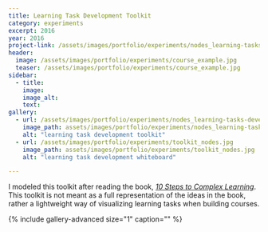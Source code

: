 ```yaml
---
title: Learning Task Development Toolkit
category: experiments
excerpt: 2016
year: 2016
project-link: /assets/images/portfolio/experiments/nodes_learning-tasks-development.pdf
header:
  image: /assets/images/portfolio/experiments/course_example.jpg
  teaser: /assets/images/portfolio/experiments/course_example.jpg
sidebar:
  - title:
    image:
    image_alt:
    text:
gallery:
  - url: /assets/images/portfolio/experiments/nodes_learning-tasks-development.jpg
    image_path: assets/images/portfolio/experiments/nodes_learning-tasks-development.jpg
    alt: "learning task development toolkit"
  - url: /assets/images/portfolio/experiments/toolkit_nodes.jpg
    image_path: assets/images/portfolio/experiments/toolkit_nodes.jpg
    alt: "learning task development whiteboard"

---
```

I modeled this toolkit after reading the book, _[10 Steps to Complex Learning](http://www.tensteps.info/)_. This toolkit is not meant as a full representation of the ideas in the book, rather a lightweight way of visualizing learning tasks when building courses.

{% include gallery-advanced size="1" caption="" %}
